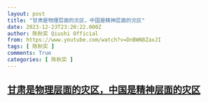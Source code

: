```yaml
---
layout: post
title: "甘肃是物理层面的灾区，中国是精神层面的灾区"
date: 2023-12-23T23:20:22.000Z
author: 陈秋实 Qiushi Official
from: https://www.youtube.com/watch?v=DnBWN8ZaxJI
tags: [ 陈秋实 ]
comments: True
categories: [ 陈秋实 ]
---
```

<!--1703373622000-->
[甘肃是物理层面的灾区，中国是精神层面的灾区](https://www.youtube.com/watch?v=DnBWN8ZaxJI)
------

<div>

</div>
